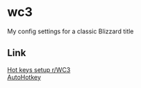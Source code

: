 # wc3
My config settings for a classic Blizzard title

## Link
[Hot keys setup r/WC3](https://www.reddit.com/r/WC3/comments/69p3nv/improved_custom_hotkeys_setup_by_wtvr/)  
[AutoHotkey](https://www.autohotkey.com/)
